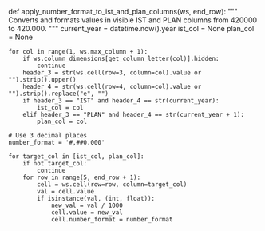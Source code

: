 def apply_number_format_to_ist_and_plan_columns(ws, end_row):
    """
    Converts and formats values in visible IST and PLAN columns from 420000 to 420.000.
    """
    current_year = datetime.now().year
    ist_col = None
    plan_col = None

    for col in range(1, ws.max_column + 1):
        if ws.column_dimensions[get_column_letter(col)].hidden:
            continue
        header_3 = str(ws.cell(row=3, column=col).value or "").strip().upper()
        header_4 = str(ws.cell(row=4, column=col).value or "").strip().replace("e", "")
        if header_3 == "IST" and header_4 == str(current_year):
            ist_col = col
        elif header_3 == "PLAN" and header_4 == str(current_year + 1):
            plan_col = col

    # Use 3 decimal places
    number_format = '#,##0.000'

    for target_col in [ist_col, plan_col]:
        if not target_col:
            continue
        for row in range(5, end_row + 1):
            cell = ws.cell(row=row, column=target_col)
            val = cell.value
            if isinstance(val, (int, float)):
                new_val = val / 1000
                cell.value = new_val
                cell.number_format = number_format
